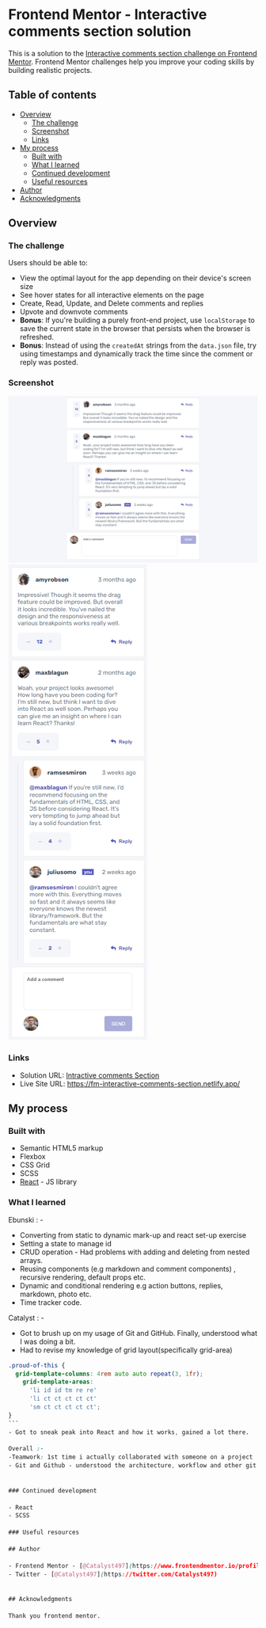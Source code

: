 # Frontend Mentor - Interactive comments section solution

This is a solution to the [Interactive comments section challenge on Frontend Mentor](https://www.frontendmentor.io/challenges/interactive-comments-section-iG1RugEG9). Frontend Mentor challenges help you improve your coding skills by building realistic projects.

## Table of contents

- [Overview](#overview)
  - [The challenge](#the-challenge)
  - [Screenshot](#screenshot)
  - [Links](#links)
- [My process](#my-process)
  - [Built with](#built-with)
  - [What I learned](#what-i-learned)
  - [Continued development](#continued-development)
  - [Useful resources](#useful-resources)
- [Author](#author)
- [Acknowledgments](#acknowledgments)

## Overview

### The challenge

Users should be able to:

- View the optimal layout for the app depending on their device's screen size
- See hover states for all interactive elements on the page
- Create, Read, Update, and Delete comments and replies
- Upvote and downvote comments
- **Bonus**: If you're building a purely front-end project, use `localStorage` to save the current state in the browser that persists when the browser is refreshed.
- **Bonus**: Instead of using the `createdAt` strings from the `data.json` file, try using timestamps and dynamically track the time since the comment or reply was posted.

### Screenshot

![](./Screenshots/screenshot-desktop.png)
![](./Screenshots/screenshot-mobile.png)

### Links

- Solution URL: [Intractive comments Section](https://github.com/Catalyst497/Interactive-comments-section)
- Live Site URL: https://fm-interactive-comments-section.netlify.app/

## My process

### Built with

- Semantic HTML5 markup
- Flexbox
- CSS Grid
- SCSS
- [React](https://reactjs.org/) - JS library

### What I learned

Ebunski : -

- Converting from static to dynamic mark-up and react set-up exercise
- Setting a state to manage id
- CRUD operation -
  Had problems with adding and deleting from nested arrays.
- Reusing components (e.g markdown and comment components) , recursive rendering, default props etc.
- Dynamic and conditional rendering e.g action buttons, replies, markdown, photo etc.
- Time tracker code.

Catalyst : -

- Got to brush up on my usage of Git and GitHub. Finally, understood what I was doing a bit.
- Had to revise my knowledge of grid layout(specifically grid-area)

````css
.proud-of-this {
  grid-template-columns: 4rem auto auto repeat(3, 1fr);
    grid-template-areas:
      'li id id tm re re'
      'li ct ct ct ct ct'
      'sm ct ct ct ct ct';
}
```
- Got to sneak peak into React and how it works, gained a lot there.

Overall :-
-Teamwork: 1st time i actually collaborated with someone on a project
- Git and Github - understood the architecture, workflow and other git commands


### Continued development

- React
- SCSS

### Useful resources

## Author

- Frontend Mentor - [@Catalyst497](https://www.frontendmentor.io/profile/Catalyst497)
- Twitter - [@Catalyst497](https://twitter.com/Catalyst497)


## Acknowledgments

Thank you frontend mentor.
````
